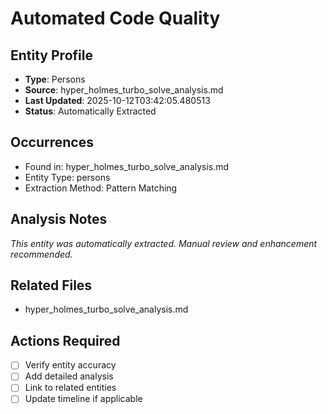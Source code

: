 # Automated Code Quality

## Entity Profile
- **Type**: Persons
- **Source**: hyper_holmes_turbo_solve_analysis.md
- **Last Updated**: 2025-10-12T03:42:05.480513
- **Status**: Automatically Extracted

## Occurrences
- Found in: hyper_holmes_turbo_solve_analysis.md
- Entity Type: persons
- Extraction Method: Pattern Matching

## Analysis Notes
*This entity was automatically extracted. Manual review and enhancement recommended.*

## Related Files
- hyper_holmes_turbo_solve_analysis.md

## Actions Required
- [ ] Verify entity accuracy
- [ ] Add detailed analysis
- [ ] Link to related entities
- [ ] Update timeline if applicable
